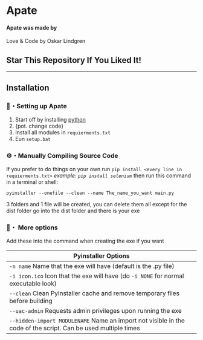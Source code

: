 # Apate

#### Apate was made by
Love & Code by Oskar Lindgren

## Star This Repository If You Liked It!

---

## Installation 


### 📁・Setting up Apate
1. Start off by installing [python](https://www.python.org/)
2. {pot. change code}
3. Install all modules in `requierments.txt`
4. Eun `setup.bat`

### ⚙・Manually Compiling Source Code
If you prefer to do things on your own run `pip install <every line in requierments.txt>`
*example: `pip install selenium`*
then run this command in a terminal or shell:
```
pyinstaller --onefile --clean --name The_name_you_want main.py
```
3 folders and 1 file will be created, you can delete them all except for the dist folder
go into the dist folder and there is your exe

### 💾・ More options
Add these into the command when creating the exe if you want

|    Pyinstaller Options 		|
| ------------------------------------ 	|
| `-n name` Name that the exe will have (default is the .py file)	|
| `-i icon.ico` Icon that the exe will have (do `-i NONE` for normal executable look)	|
| `--clean` Clean PyInstaller cache and remove temporary files before building	|
| `--uac-admin` Requests admin privileges upon running the exe |
| `--hidden-import MODULENAME` Name an import not visible in the code of the script. Can be used multiple times |
